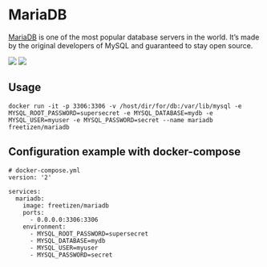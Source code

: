 # MariaDB

[MariaDB](http://mariadb.org) is one of the most popular database servers in the world. It’s made by the original developers of MySQL and guaranteed to stay open source.

[![](https://images.microbadger.com/badges/image/freetizen/mariadb.svg)](https://microbadger.com/images/freetizen/mariadb "Get your own image badge on microbadger.com") [![](https://images.microbadger.com/badges/version/freetizen/mariadb.svg)](https://microbadger.com/images/freetizen/mariadb "Get your own version badge on microbadger.com")

## Usage

```
docker run -it -p 3306:3306 -v /host/dir/for/db:/var/lib/mysql -e MYSQL_ROOT_PASSWORD=supersecret -e MYSQL_DATABASE=mydb -e MYSQL_USER=myuser -e MYSQL_PASSWORD=secret --name mariadb freetizen/mariadb
```

## Configuration example with docker-compose

```
# docker-compose.yml
version: '2'

services:
  mariadb:
    image: freetizen/mariadb
    ports:
      - 0.0.0.0:3306:3306
    environment:
      - MYSQL_ROOT_PASSWORD=supersecret
      - MYSQL_DATABASE=mydb
      - MYSQL_USER=myuser
      - MYSQL_PASSWORD=secret
```
